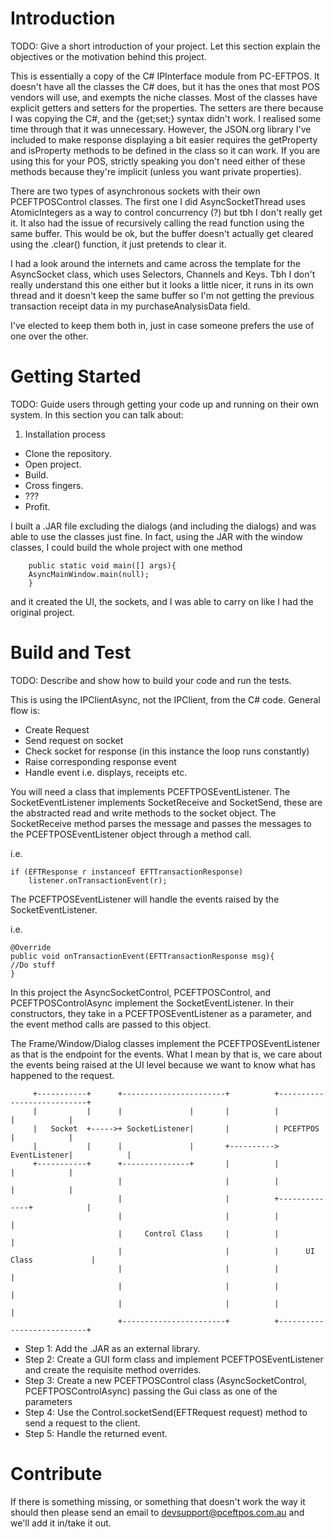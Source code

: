 # Introduction 
TODO: Give a short introduction of your project. Let this section explain the objectives or the motivation behind this project.

This is essentially a copy of the C# IPInterface module from PC-EFTPOS. It doesn't have all the classes the C# does, but it has the ones that most POS vendors will use, and exempts the niche classes.
Most of the classes have explicit getters and setters for the properties. The setters are there because I was copying the C#, and the {get;set;} syntax didn't work. I realised some time through that it was unnecessary.
However, the JSON.org library I've included to make response displaying a bit easier requires the getProperty and isProperty methods to be defined in the class so it can work.
If you are using this for your POS, strictly speaking you don't need either of these methods because they're implicit (unless you want private properties).

There are two types of asynchronous sockets with their own PCEFTPOSControl classes.
The first one I did AsyncSocketThread uses AtomicIntegers as a way to control concurrency (?) but tbh I don't really get it.
It also had the issue of recursively calling the read function using the same buffer. This would be ok, but the buffer doesn't actually get cleared using the .clear() function, it just pretends to clear it.

I had a look around the internets and came across the template for the AsyncSocket class, which uses Selectors, Channels and Keys.
Tbh I don't really understand this one either but it looks a little nicer, it runs in its own thread and it doesn't keep the same buffer so I'm not getting the previous transaction receipt data in my purchaseAnalysisData field.

I've elected to keep them both in, just in case someone prefers the use of one over the other.

# Getting Started
TODO: Guide users through getting your code up and running on their own system. In this section you can talk about:
1.	Installation process

* Clone the repository.
* Open project.
* Build.
* Cross fingers.
* ???
* Profit.

I built a .JAR file excluding the dialogs (and including the dialogs) and was able to use the classes just fine.
In fact, using the JAR with the window classes, I could build the whole project with one method
```
    public static void main([] args){
    AsyncMainWindow.main(null);
    }
```
and it created the UI, the sockets, and I was able to carry on like I had the original project.

# Build and Test
TODO: Describe and show how to build your code and run the tests.

This is using the IPClientAsync, not the IPClient, from the C# code. General flow is:
* Create Request
* Send request on socket
* Check socket for response (in this instance the loop runs constantly)
* Raise corresponding response event
* Handle event i.e. displays, receipts etc.

You will need a class that implements PCEFTPOSEventListener.
The SocketEventListener implements SocketReceive and SocketSend, these are the abstracted read and write methods to the socket object.
The SocketReceive method parses the message and passes the messages to the PCEFTPOSEventListener object through a method call.

i.e.
```
if (EFTResponse r instanceof EFTTransactionResponse)
    listener.onTransactionEvent(r);
```

The PCEFTPOSEventListener will handle the events raised by the SocketEventListener.

i.e.
```
@Override
public void onTransactionEvent(EFTTransactionResponse msg){
//Do stuff
}
```

In this project the AsyncSocketControl, PCEFTPOSControl, and PCEFTPOSControlAsync implement the SocketEventListener.
In their constructors, they take in a PCEFTPOSEventListener as a parameter, and the event method calls are passed to this object.

The Frame/Window/Dialog classes implement the PCEFTPOSEventListener as that is the endpoint for the events. What I mean by that is, we care about the events being raised at the UI level because we want to know what has happened to the request.


         +-----------+      +-----------------------+          +---------------------------+
         |           |      |               |       |          |              |            |
         |   Socket  +----->+ SocketListener|       |          | PCEFTPOS     |            |
         |           |      |               |       +----------> EventListener|            |
         +-----------+      +---------------+       |          |              |            |
                            |                       |          |              |            |
                            |                       |          +--------------+            |
                            |                       |          |                           |
                            |     Control Class     |          |                           |
                            |                       |          |      UI Class             |
                            |                       |          |                           |
                            |                       |          |                           |
                            |                       |          |                           |
                            +-----------------------+          +---------------------------+


* Step 1:
Add the .JAR as an external library.
* Step 2:
Create a GUI form class and implement PCEFTPOSEventListener and create the requisite method overrides.
* Step 3:
Create a new PCEFTPOSControl class (AsyncSocketControl, PCEFTPOSControlAsync) passing the Gui class as one of the parameters
* Step 4:
Use the Control.socketSend(EFTRequest request) method to send a request to the client.
* Step 5:
Handle the returned event.



# Contribute
If there is something missing, or something that doesn't work the way it should then please send an email to devsupport@pceftpos.com.au and we'll add it in/take it out.

